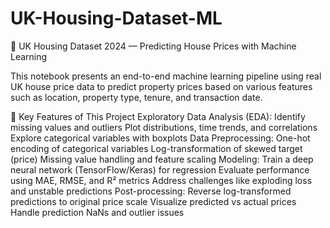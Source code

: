 # UK-Housing-Dataset-ML
🏡 UK Housing Dataset 2024 — Predicting House Prices with Machine Learning

This notebook presents an end-to-end machine learning pipeline using real UK house price data to predict property prices based on various features such as location, property type, tenure, and transaction date.

📌 Key Features of This Project
Exploratory Data Analysis (EDA):
Identify missing values and outliers
Plot distributions, time trends, and correlations
Explore categorical variables with boxplots
Data Preprocessing:
One-hot encoding of categorical variables
Log-transformation of skewed target (price)
Missing value handling and feature scaling
Modeling:
Train a deep neural network (TensorFlow/Keras) for regression
Evaluate performance using MAE, RMSE, and R² metrics
Address challenges like exploding loss and unstable predictions
Post-processing:
Reverse log-transformed predictions to original price scale
Visualize predicted vs actual prices
Handle prediction NaNs and outlier issues
